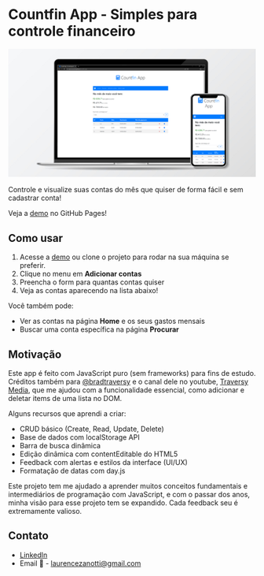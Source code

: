 # Countfin App - Simples para controle financeiro

![Countfin mockup](countfin_mockup.png)

Controle e visualize suas contas do mês que quiser de forma fácil e sem cadastrar conta!

Veja a [demo](https://laurencezanotti.github.io/countfin-app/) no GitHub Pages!

## Como usar

1. Acesse a [demo](https://laurencezanotti.github.io/countfin-app/) ou clone o projeto para rodar na sua máquina se preferir.
2. Clique no menu em **Adicionar contas**
3. Preencha o form para quantas contas quiser
4. Veja as contas aparecendo na lista abaixo!

Você também pode: 

- Ver as contas na página **Home** e os seus gastos mensais
- Buscar uma conta específica na página **Procurar**

## Motivação

Este app é feito com JavaScript puro (sem frameworks) para fins de estudo. Créditos também para [@bradtraversy](https://github.com/bradtraversy) e o canal dele no youtube, [Traversy Media](https://www.youtube.com/channel/UC29ju8bIPH5as8OGnQzwJyA), que me ajudou com a funcionalidade essencial, como adicionar e deletar items de uma lista no DOM.

Alguns recursos que aprendi a criar:

- CRUD básico (Create, Read, Update, Delete)
- Base de dados com localStorage API
- Barra de busca dinâmica
- Edição dinâmica com contentEditable do HTML5
- Feedback com alertas e estilos da interface (UI/UX)
- Formatação de datas com day.js

Este projeto tem me ajudado a aprender muitos conceitos fundamentais e intermediários de programação com JavaScript, e com o passar dos anos, minha visão para esse projeto tem se expandido. Cada feedback seu é extremamente valioso.

## Contato

- [LinkedIn](https://www.linkedin.com/in/laurence-zanotti/)
- Email 📩 - laurencezanotti@gmail.com
